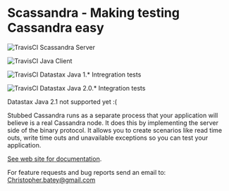 # Scassandra - Making testing Cassandra easy

![TravisCI](https://travis-ci.org/scassandra/scassandra-server.svg?branch=master) Scassandra Server

![TravisCI](https://travis-ci.org/scassandra/scassandra-java-client.svg?branch=master) Java Client

![TravisCI](https://travis-ci.org/scassandra/scassandra-it-java-driver-1.svg?branch=master) Datastax Java 1.* Intregration tests

![TravisCI](https://travis-ci.org/scassandra/scassandra-it-java-driver-2.svg?branch=master) Datastax Java 2.0.* Integration tests

Datastax Java 2.1 not supported yet :(

Stubbed Cassandra runs as a separate process that your application will believe is a real Cassandra node. It does this by implementing the server side of the binary protocol. It allows you to create scenarios like read time outs, write time outs and unavailable exceptions so you can test your application.

[See web site for documentation](http://www.scassandra.org/scassandra-server).

For feature requests and bug reports send an email to: Christopher.batey@gmail.com


